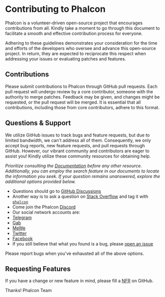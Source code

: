 # Contributing to Phalcon

Phalcon is a volunteer-driven open-source project that encourages contributions 
from all. Kindly take a moment to go through this document to facilitate a 
smooth and effective contribution process for everyone.

Adhering to these guidelines demonstrates your consideration for the time and 
efforts of the developers who oversee and advance this open-source project. 
In return, they are expected to reciprocate this respect when addressing your 
issues or evaluating patches and features.

## Contributions

Please submit contributions to Phalcon through GitHub pull requests. Each pull 
request will undergo review by a core contributor, someone with the authority 
to merge patches. Feedback may be given, and changes might be requested, or 
the pull request will be merged. It is essential that all contributions, 
including those from core contributors, adhere to this format.

## Questions & Support

We utilize GitHub issues to track bugs and feature requests, but due to limited 
bandwidth, we can't address all of them. Consequently, we only accept bug 
reports, new feature requests, and pull requests through GitHub. However, our 
vibrant community and contributors are eager to assist you! Kindly utilize 
these community resources for obtaining help.

_Prioritize consulting the [Documentation](https://phalcon.io/docs) before any other resource. 
Additionally, you can employ the search feature in our documents to locate the 
information you seek. If your question remains unanswered, explore the 
additional options provided below._

*  Questions should go to [GitHub Discussions](https://phalcon.io/discussions)
*  Another way is to ask a question on [Stack Overflow](https://stackoverflow.com/) and tag it with [`phalcon`](https://stackoverflow.com/questions/tagged/phalcon)
*  Come join the Phalcon [Discord](https://phalcon.io/discord)
*  Our social network accounts are:
  *  [Telegram](https://phalcon.io/telegram)
  *  [Gab](https://phalcon.io/gab)
  *  [MeWe](https://phalcon.io/mewe)
  *  [Twitter](https://phalcon.io/t)
  *  [Facebook](https://phalcon.io/fb)
*  If you still believe that what you found is a bug, please [open an issue](https://github.com/phalcon/cphalcon/issues/new)

Please report bugs when you've exhausted all of the above options.

## Requesting Features

If you have a change or new feature in mind, please fill a [NFR](https://docs.phalcon.io/en/latest/new-feature-request) on GitHub.

Thanks! 
Phalcon Team
